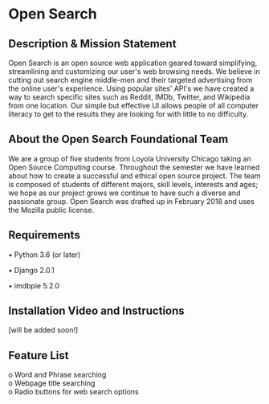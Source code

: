 # Open Search
 	 
## Description & Mission Statement
 	 
Open Search is an open source web application geared toward simplifying, 
streamlining and customizing our user's web browsing needs. We believe in 
cutting out search engine middle-men and their targeted advertising from the 
online user's experience. Using popular sites' API's we have created a way to 
search specific sites such as Reddit, IMDb, Twitter, and Wikipedia from one 
location. Our simple but effective UI allows people of all computer literacy to 
get to the results they are looking for with little to no difficulty.
 	 
## About the Open Search Foundational Team
 	 
We are a group of five students from Loyola University Chicago taking an Open 
Source Computing course. Throughout the semester we have learned about how to 
create a successful and ethical open source project. The team is composed of 
students of different majors, skill levels, interests and ages; we hope as our 
project grows we continue to have such a diverse and passionate group. Open 
Search was drafted up in February 2018 and uses the Mozilla public license.
 	 
## Requirements
 	 
•    Python 3.6 (or later)
 	 
•    Django 2.0.1
 	 
•    imdbpie 5.2.0
 	 
## Installation Video and Instructions
 	 
[will be added soon!]
	
## Feature List 	

o    Word and Phrase searching		
o    Webpage title searching 	
o    Radio buttons for web search options
